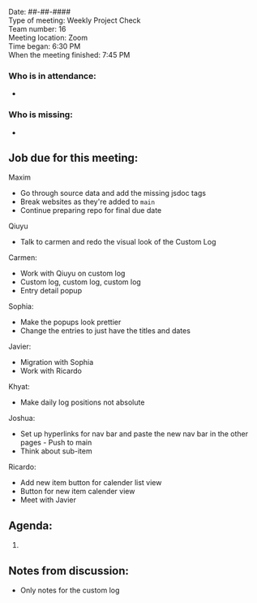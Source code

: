 Date: ##-##-#### <br>
Type of meeting: Weekly Project Check <br>
Team number: 16 <br>
Meeting location: Zoom <br>
Time began: 6:30 PM <br> 
When the meeting finished: 7:45 PM

### Who is in attendance:
-

### Who is missing:
-

## Job due for this meeting:
Maxim 
- Go through source data and add the missing jsdoc tags
- Break websites as they're added to ```main```
- Continue preparing repo for final due date

Qiuyu 
- Talk to carmen and redo the visual look of the Custom Log

Carmen:
- Work with Qiuyu on custom log
- Custom log, custom log, custom log
- Entry detail popup

Sophia:
- Make the popups look prettier
- Change the entries to just have the titles and dates

Javier:
- Migration with Sophia
- Work with Ricardo

Khyat:
- Make daily log positions not absolute

Joshua:
- Set up hyperlinks for nav bar and paste the new nav bar in the other pages
       - Push to main
- Think about sub-item

Ricardo:
- Add new item button for calender list view
- Button for new item calender view
- Meet with Javier

## Agenda:
1.

## Notes from discussion:
- Only notes for the custom log
